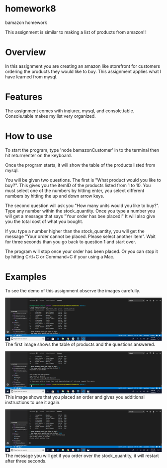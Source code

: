 # homework8
bamazon homework

This assignment is similar to making a list of products from amazon!!

# Overview

In this assignment you are creating an amazon like storefront for customers ordering the products they would like to buy. This assignment applies what I have learned from mysql.

# Features

The assignment comes with inqiurer, mysql, and console.table. Console.table makes my list very organized.

# How to use

To start the program, type 'node bamazonCustomer' in to the terminal then hit return/enter on the keyboard. 

Once the program starts, it will show the table of the products listed from mysql.

You will be given two questions. The first is "What product would you like to buy?". This gives you the itemID of the products listed from 1 to 10. You must select one of the numbers by hitting enter, you select different numbers by hitting the up and down arrow keys.

The second question will ask you "How many units would you like to buy?". Type any number within the stock_quantity. Once you type a number you will get a message that says "Your order has bee placed!" It will also give you the total cost of what you bought.

If you type a number higher than the stock_quantity, you will get the message "Your order cannot be placed. Please select another item". Wait for three seconds than you go back to question 1 and start over.

The program will stop once your order has been placed. Or you can stop it by hitting Crtl+C or Command+C if your using a Mac. 

# Examples

To see the demo of this assignment observe the images carefully.

![bamazon_image](./images/1image.png)
The first image shows the table of products and the questions answered.

![bamazon_image](./images/working.png)
This image shows that you placed an order and gives you additional instructions to use it again.

![bamazon_image](./images/image3.png)
The message you will get if you order over the stock_quantity, it will restart after three seconds.


